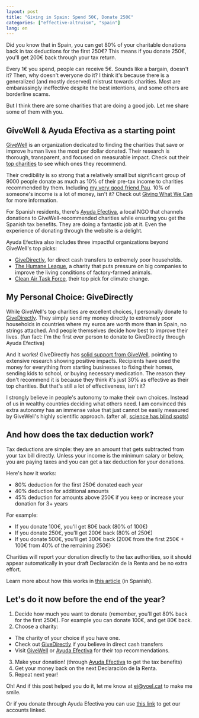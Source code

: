 ```yaml
---
layout: post
title: "Giving in Spain: Spend 50€, Donate 250€"
categories: ["effective-altruism", "spain"]
lang: en
---
```


Did you know that in Spain, you can get 80% of your charitable donations back in tax deductions for the first 250€? This means if you donate 250€, you'll get 200€ back through your tax return. 

Every 1€ you spend, people can receive 5€. Sounds like a bargain, doesn't it? Then, why doesn't everyone do it? 
I think it's because there is a generalized (and mostly deserved) mistrust towards charities. Most are embarassingly ineffective despite the best intentions, and some others are borderline scams.

But I think there are some charities that are doing a good job. Let me share some of them with you.

## GiveWell & Ayuda Efectiva as a starting point

[GiveWell](https://www.givewell.org/) is an organization dedicated to finding the charities that save or improve human lives the most per dollar donated. Their research is thorough, transparent, and focused on measurable impact. Check out their [top charities](https://www.givewell.org/charities/top-charities) to see which ones they recommend.

Their credibility is so strong that a relatively small but significant group of 9000 people donate as much as 10% of their pre-tax income to charities recommended by them. Including <a href="https://www.linkedin.com/in/pau-not-paul">my very good friend Pau</a>. 10% of someone's income is a lot of money, isn't it? Check out [Giving What We Can](https://www.givingwhatwecan.org/pledge) for more information.

For Spanish residents, there's [Ayuda Efectiva](https://ayudaefectiva.org/), a local NGO that channels donations to GiveWell-recommended charities while ensuring you get the Spanish tax benefits. They are doing a fantastic job at it. Even the experience of donating through the website is a delight.

Ayuda Efectiva also includes three impactful organizations beyond GiveWell's top picks:
- [GiveDirectly](https://www.givedirectly.org/), for direct cash transfers to extremely poor households.
- [The Humane League](https://www.thehumaneleague.org/), a charity that puts pressure on big companies to improve the living conditions of factory-farmed animals.
- [Clean Air Task Force](https://www.cleanairtaskforce.org/), their top pick for climate change.

## My Personal Choice: GiveDirectly

While GiveWell's top charities are excellent choices, I personally donate to [GiveDirectly](https://www.givedirectly.org/). They simply send my money directly to extremely poor households in countries where my euros are worth more than in Spain, no strings attached. And people themselves decide how best to improve their lives. (fun fact: I'm the first ever person to donate to GiveDirectly through Ayuda Efectiva)

And it works! GiveDirectly has [solid support from GiveWell](https://www.givewell.org/charities/give-directly/all-content), pointing to extensive research showing positive impacts. Recipients have used the money for everything from starting businesses to fixing their homes, sending kids to school, or buying necessary medication. The reason they don't recommend it is because they think it's just 30% as effective as their top charities. But that's still a lot of effectiveness, isn't it?

I strongly believe in people's autonomy to make their own choices. Instead of us in wealthy countries deciding what others need. I am convinced this extra autonomy has an immense value that just cannot be easily measured by GiveWell's highly scientific approach. (after all, [science has blind spots](https://www.happyscribe.com/transcriptions/c88b05e048854a6db4a2713a34e2c4ef/edit?position=9801))

## And how does the tax deduction work?

Tax deductions are simple: they are an amount that gets subtracted from your tax bill directly. Unless your income is the minimum salary or below, you are paying taxes and you can get a tax deduction for your donations.

Here's how it works:
- 80% deduction for the first 250€ donated each year
- 40% deduction for additional amounts
- 45% deduction for amounts above 250€ if you keep or increase your donation for 3+ years

For example:
- If you donate 100€, you'll get 80€ back (80% of 100€)
- If you donate 250€, you'll get 200€ back (80% of 250€)
- If you donate 500€, you'll get 300€ back (200€ from the first 250€ + 100€ from 40% of the remaining 250€)

Charities will report your donation directly to the tax authorities, so it should appear automatically in your draft Declaración de la Renta and be no extra effort.

Learn more about how this works in [this article](https://ayudaefectiva.org/deduccion-fiscal-donativos) (in Spanish).


## Let's do it now before the end of the year?

1. Decide how much you want to donate (remember, you'll get 80% back for the first 250€). For example you can donate 100€, and get 80€ back.
2. Choose a charity:
  - The charity of your choice if you have one. 
  - Check out [GiveDirectly](https://www.givedirectly.org/) if you believe in direct cash transfers
  - Visit [GiveWell](https://www.givewell.org/top-charities) or [Ayuda Efectiva](https://ayudaefectiva.org/programas) for their top recommendations.
3. Make your donation! (through [Ayuda Efectiva](https://ayudaefectiva.org/) to get the tax benefits)
4. Get your money back on the next Declaración de la Renta.
5. Repeat next year!

Oh! And if this post helped you do it, let me know at [ei@yoel.cat](mailto:ei@yoel.cat) to make me smile.

Or if you donate through Ayuda Efectiva you can use [this link](https://ayudaefectiva.org/u/rckzxw) to get our accounts linked.
